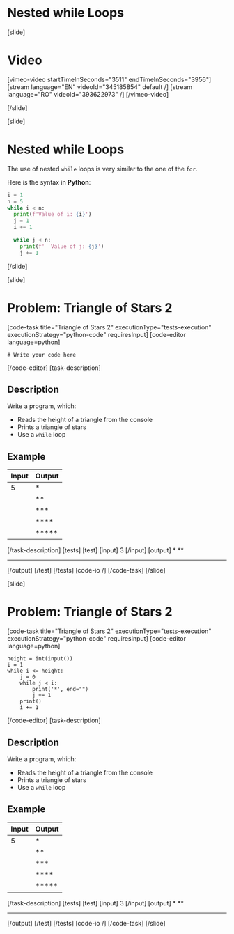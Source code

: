# Nested while Loops

[slide]
# Video

[vimeo-video startTimeInSeconds="3511" endTimeInSeconds="3956"]
[stream language="EN" videoId="345185854" default /]
[stream language="RO" videoId="393622973" /]
[/vimeo-video]

[/slide]


[slide]
# Nested while Loops
The use of nested `while` loops is very similar to the one of the `for`.

Here is the syntax in **Python**:
```py live
i = 1
n = 5
while i < n:
  print(f'Value of i: {i}')
  j = 1
  i += 1

  while j < n:
    print(f'  Value of j: {j}')
    j += 1
```
[/slide]

[slide]
# Problem: Triangle of Stars 2
[code-task title="Triangle of Stars 2" executionType="tests-execution" executionStrategy="python-code" requiresInput]
[code-editor language=python]
```
# Write your code here
```
[/code-editor]
[task-description]
## Description
Write a program, which:

* Reads the height of a triangle from the console
* Prints a triangle of stars
* Use a `while` loop

## Example
| **Input** | **Output** |
| --- | --- |
| 5 | \* |
| | \*\* |
| | \*\*\* |
| | \*\*\*\* |
| | \*\*\*\*\* |
[/task-description]
[tests]
[test]
[input]
3
[/input]
[output]
*
**
***
[/output]
[/test]
[/tests]
[code-io /]
[/code-task]
[/slide]

[slide]
# Problem: Triangle of Stars 2
[code-task title="Triangle of Stars 2" executionType="tests-execution" executionStrategy="python-code" requiresInput]
[code-editor language=python]
```
height = int(input())
i = 1
while i <= height:
    j = 0
    while j < i:
        print('*', end="")
        j += 1
    print()
    i += 1
```
[/code-editor]
[task-description]
## Description
Write a program, which:

* Reads the height of a triangle from the console
* Prints a triangle of stars
* Use a `while` loop

## Example
| **Input** | **Output** |
| --- | --- |
| 5 | \* |
| | \*\* |
| | \*\*\* |
| | \*\*\*\* |
| | \*\*\*\*\* |
[/task-description]
[tests]
[test]
[input]
3
[/input]
[output]
*
**
***
[/output]
[/test]
[/tests]
[code-io /]
[/code-task]
[/slide]